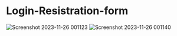 # Login-Resistration-form
![Screenshot 2023-11-26 001123](https://github.com/Amisha0971/Login-Resistration-form/assets/136344215/26abcd20-d54c-4bc8-a868-b90c36d755bc)
![Screenshot 2023-11-26 001140](https://github.com/Amisha0971/Login-Resistration-form/assets/136344215/352ef198-2b73-4ea8-bca4-c1984a3f716a)


